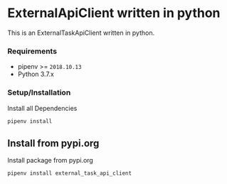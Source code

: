 # ExternalApiClient written in python

This is an ExternalTaskApiClient written in python.

### Requirements

- pipenv >= `2018.10.13`
- Python 3.7.x

### Setup/Installation

Install all Dependencies

```bash
pipenv install
```

## Install from pypi.org

Install package from pypi.org

```bash
pipenv install external_task_api_client
```
